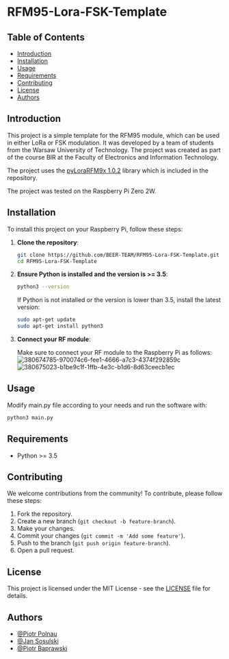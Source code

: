 # RFM95-Lora-FSK-Template

## Table of Contents
- [Introduction](#introduction)
- [Installation](#installation)
- [Usage](#usage)
- [Requirements](#requirements)
- [Contributing](#contributing)
- [License](#license)
- [Authors](#authors)

## Introduction
This project is a simple template for the RFM95 module, which can be used in either LoRa or FSK modulation. It was developed by a team of students from the Warsaw University of Technology. The project was created as part of the course BIR at the Faculty of Electronics and Information Technology. 

The project uses the [pyLoraRFM9x 1.0.2](https://pypi.org/project/pyLoraRFM9x/) library which is included in the repository. 

The project was tested on the Raspberry Pi Zero 2W.

## Installation
To install this project on your Raspberry Pi, follow these steps:

1. **Clone the repository**:
    ```sh
    git clone https://github.com/BEER-TEAM/RFM95-Lora-FSK-Template.git
    cd RFM95-Lora-FSK-Template
    ```

2. **Ensure Python is installed and the version is >= 3.5**:
    ```sh
    python3 --version
    ```

    If Python is not installed or the version is lower than 3.5, install the latest version:
    ```sh
    sudo apt-get update
    sudo apt-get install python3
    ```

4. **Connect your RF module**:

    Make sure to connect your RF module to the Raspberry Pi as follows:
![380674785-970074c6-fee1-4666-a7c3-4374f292859c](https://github.com/user-attachments/assets/51f4adcf-dc5b-438c-a5d7-f2d7136b79fd)
![380675023-b1be9c1f-1ffb-4e3c-b1d6-8d63ceecb1ec](https://github.com/user-attachments/assets/326a92bd-7021-41b4-931b-6490143e124c)


## Usage

Modify main.py file according to your needs and run the software with:

```sh
python3 main.py
```

## Requirements
- Python >= 3.5

## Contributing

We welcome contributions from the community! To contribute, please follow these steps:

1. Fork the repository.
2. Create a new branch (`git checkout -b feature-branch`).
3. Make your changes.
4. Commit your changes (`git commit -m 'Add some feature'`).
5. Push to the branch (`git push origin feature-branch`).
6. Open a pull request.

## License

This project is licensed under the MIT License - see the [LICENSE](LICENSE) file for details.

## Authors
- [@Piotr Polnau](https://github.com/Vortarin)
- [@Jan Sosulski](https://github.com/jan-sosulski)
- [@Piotr Baprawski](https://github.com/pbaprawski)
